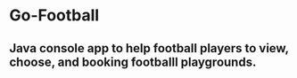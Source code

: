 # Go-Football
## Java console app to help football players to view, choose, and booking footballl playgrounds.
